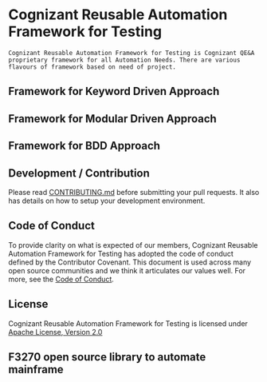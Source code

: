 # Cognizant Reusable Automation Framework for Testing

    Cognizant Reusable Automation Framework for Testing is Cognizant QE&A proprietary framework for all Automation Needs. There are various flavours of framework based on need of project.
    
## Framework for Keyword Driven Approach
## Framework for Modular Driven Approach
## Framework for BDD Approach


## Development / Contribution

Please read [CONTRIBUTING.md](CONTRIBUTING.md) before submitting your pull requests. It also has details on how to setup your development environment.

## Code of Conduct

To provide clarity on what is expected of our members, Cognizant Reusable Automation Framework for Testing has adopted the code of conduct defined by the Contributor Covenant. This document is used across many open source communities and we think it articulates our values well. For more, see the [Code of Conduct](CODE_OF_CONDUCT.md).

## License

Cognizant Reusable Automation Framework for Testing is licensed under [Apache License, Version 2.0](LICENSE)

## F3270 open source library to automate mainframe
